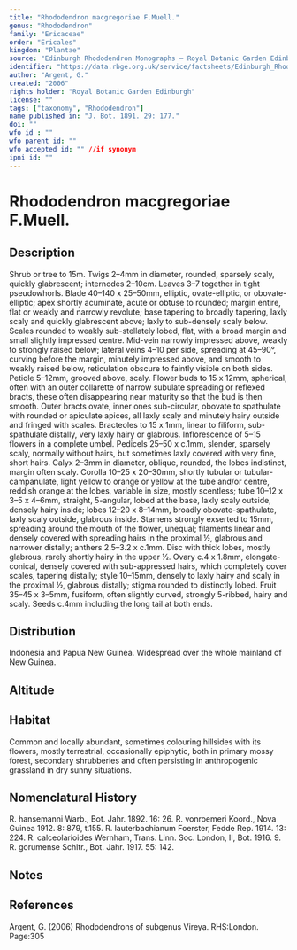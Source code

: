 ```yaml
---
title: "Rhododendron macgregoriae F.Muell."
genus: "Rhododendron"
family: "Ericaceae"
order: "Ericales"
kingdom: "Plantae"
source: "Edinburgh Rhododendron Monographs – Royal Botanic Garden Edinburgh"
identifier: "https://data.rbge.org.uk/service/factsheets/Edinburgh_Rhododendron_Monographs.xhtml"
author: "Argent, G."
created: "2006"
rights holder: "Royal Botanic Garden Edinburgh"
license: ""
tags: ["taxonomy", "Rhododendron"]
name published in: "J. Bot. 1891. 29: 177."
doi: ""
wfo id : ""
wfo parent id: ""
wfo accepted id: "" //if synonym                      
ipni id: ""
---
```


                       

# Rhododendron macgregoriae F.Muell.

## Description
Shrub or tree to 15m. Twigs 2–4mm in diameter, rounded, sparsely scaly, quickly glabrescent; internodes 2–10cm. Leaves 3–7 together in tight pseudowhorls. Blade 40–140 x 25–50mm, elliptic, ovate-elliptic, or obovate-elliptic; apex shortly acuminate, acute or obtuse to rounded; margin entire, flat or weakly and narrowly revolute; base tapering to broadly tapering, laxly scaly and quickly glabrescent above; laxly to sub-densely scaly below. Scales rounded to weakly sub-stellately lobed, flat, with a broad margin and small slightly impressed centre. Mid-vein narrowly impressed above, weakly to strongly raised below; lateral veins 4–10 per side, spreading at 45–90°, curving before the margin, minutely impressed above, and smooth to weakly raised below, reticulation obscure to faintly visible on both sides. Petiole 5–12mm, grooved above, scaly. Flower buds to 15 x 12mm, spherical, often with an outer collarette of narrow subulate spreading or reflexed bracts, these often disappearing near maturity so that the bud is then smooth. Outer bracts ovate, inner ones sub-circular, obovate to spathulate with rounded or apiculate apices, all laxly scaly and minutely hairy outside and fringed with scales. Bracteoles to 15 x 1mm, linear to filiform, sub-spathulate distally, very laxly hairy or glabrous. Inflorescence of 5–15 flowers in a complete umbel. Pedicels 25–50 x c.1mm, slender, sparsely scaly, normally without hairs, but sometimes laxly covered with very fine, short hairs. Calyx 2–3mm in diameter, oblique, rounded, the lobes indistinct, margin often scaly. Corolla 10–25 x 20–30mm, shortly tubular or tubular-campanulate, light yellow to orange or yellow at the tube and/or centre, reddish orange at the lobes, variable in size, mostly scentless; tube 10–12 x 3–5 x 4–6mm, straight, 5-angular, lobed at the base, laxly scaly outside, densely hairy inside; lobes 12–20 x 8–14mm, broadly obovate-spathulate, laxly scaly outside, glabrous inside. Stamens strongly exserted to 15mm, spreading around the mouth of the flower, unequal; filaments linear and densely covered with spreading hairs in the proximal ½, glabrous and narrower distally; anthers 2.5–3.2 x c.1mm. Disc with thick lobes, mostly glabrous, rarely shortly hairy in the upper ½. Ovary c.4 x 1.8mm, elongate-conical, densely covered with sub-appressed hairs, which completely cover scales, tapering distally; style 10–15mm, densely to laxly hairy and scaly in the proximal ½, glabrous distally; stigma rounded to distinctly lobed. Fruit 35–45 x 3–5mm, fusiform, often slightly curved, strongly 5-ribbed, hairy and scaly. Seeds c.4mm including the long tail at both ends.

## Distribution
Indonesia and Papua New Guinea. Widespread over the whole mainland of New Guinea.

## Altitude


## Habitat
Common and locally abundant, sometimes colouring hillsides with its flowers, mostly terrestrial, occasionally epiphytic, both in primary mossy forest, secondary shrubberies and often persisting in anthropogenic grassland in dry sunny situations.

## Nomenclatural History
R. hansemanni Warb., Bot. Jahr. 1892. 16: 26. R. vonroemeri Koord., Nova Guinea 1912. 8: 879, t.155. R. lauterbachianum Foerster, Fedde Rep. 1914. 13: 224. R. calceolarioides Wernham, Trans. Linn. Soc. London, II, Bot. 1916. 9. R. gorumense Schltr., Bot. Jahr. 1917. 55: 142.
                       
## Notes


## References

Argent, G. (2006) Rhododendrons of subgenus Vireya. RHS:London. Page:305
